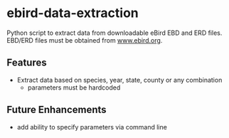 # ebird-data-extraction
Python script to extract data from downloadable eBird EBD and ERD files. EBD/ERD files must be obtained from www.ebird.org.

## Features
* Extract data based on species, year, state, county or any combination
  * parameters must be hardcoded

## Future Enhancements
* add ability to specify parameters via command line

